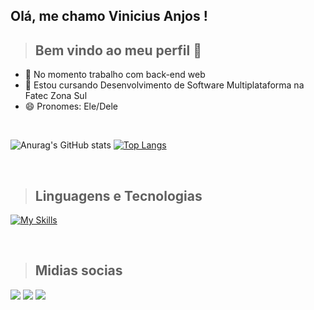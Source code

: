 ## Olá, me chamo Vinicius Anjos ! 

> ## Bem vindo ao meu perfil 👋

- 🔭 No momento trabalho com back-end web
- 🌱 Estou cursando Desenvolvimento de Software Multiplataforma na Fatec Zona Sul
- 😄 Pronomes: Ele/Dele

<br>

![Anurag's GitHub stats](https://github-readme-stats.vercel.app/api?username=Vinicius2802&show_icons=true&theme=transparent)
[![Top Langs](https://github-readme-stats.vercel.app/api/top-langs/?username=Vinicius2802&show_icons=true&theme=transparent&layout=compact)](https://github.com/anuraghazra/github-readme-stats)

<br>

> ## Linguagens e Tecnologias

[![My Skills](https://skillicons.dev/icons?i=html,css,js,php,mysql,git,figma,linux)](https://skillicons.dev)

<br>

> ## Midias socias

<a href="https://www.instagram.com/vini.anjos2802/" target="_blank"><img src="https://img.shields.io/badge/-Instagram-%23E4405F?style=for-the-badge&logo=instagram&logoColor=white" target="_blank"></a>
<a href="https://www.linkedin.com/in/vinicius-anjos-70a45a219/" target="_blank"><img src="https://img.shields.io/badge/-LinkedIn-%230077B5?style=for-the-badge&logo=linkedin&logoColor=white" target="_blank"></a>
<a href="mailto:ms58061vinicius.anjos2802@gmail.com"><img src="https://res.cloudinary.com/practicaldev/image/fetch/s--C75QF96b--/c_limit%2Cf_auto%2Cfl_progressive%2Cq_auto%2Cw_880/https://img.shields.io/badge/Gmail-D14836%3Fstyle%3Dfor-the-badge%26logo%3Dgmail%26logoColor%3Dwhite"></a>
